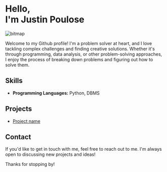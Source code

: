 # Hello, <br> I'm Justin Poulose #
![bitmap](https://user-images.githubusercontent.com/131474438/235325601-da167773-e162-4646-98c8-eb46ae7c6dbe.png)


Welcome to my Github profile! I'm a problem solver at heart, and I love tackling complex challenges and finding creative solutions. 
 Whether it's through programming, data analysis, or other problem-solving approaches, I enjoy the process of breaking down problems and figuring out how to solve them.
## Skills ##

- **Programming Languages:** Python, DBMS


## Projects ##

  * <a href="link to the project repository">Project name</a>


## Contact ##
If you'd like to get in touch with me, feel free to reach out to me. I'm always open to discussing new projects and ideas!

Thanks for stopping by!
